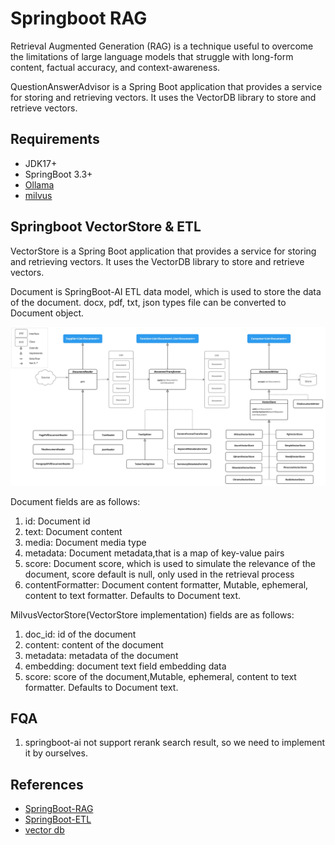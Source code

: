# Springboot RAG

Retrieval Augmented Generation (RAG) is a technique useful to overcome the limitations of large language models that struggle with long-form content, factual accuracy, and context-awareness.

QuestionAnswerAdvisor is a Spring Boot application that provides a service for storing and retrieving vectors. It uses the VectorDB library to store and retrieve vectors.

## Requirements
- JDK17+
- SpringBoot 3.3+
- [Ollama](https://ollama.com/)
- [milvus](https://milvus.io/zh)


## Springboot VectorStore & ETL

VectorStore is a Spring Boot application that provides a service for storing and retrieving vectors. It uses the VectorDB library to store and retrieve vectors.

Document is SpringBoot-AI ETL data model, which is used to store the data of the document. docx, pdf, txt, json types file can be converted to Document object.

![img.png](img.png)


Document fields are as follows:
1. id: Document id
2. text: Document content
3. media: Document media type
4. metadata: Document metadata,that is a map of key-value pairs
5. score: Document score, which is used to simulate the relevance of the document, score default is null, only used in the retrieval process
6. contentFormatter: Document content formatter, Mutable, ephemeral, content to text formatter. Defaults to Document text.

MilvusVectorStore(VectorStore implementation) fields are as follows:
1. doc_id: id of the document 
2. content: content of the document
3. metadata: metadata of the document
4. embedding: document text field embedding data
5. score: score of the document,Mutable, ephemeral, content to text formatter. Defaults to Document text.

## FQA
1. springboot-ai not support rerank search result, so we need to implement it by ourselves.


## References
- [SpringBoot-RAG](https://docs.spring.io/spring-ai/reference/api/retrieval-augmented-generation.html)
- [SpringBoot-ETL](https://docs.spring.io/spring-ai/reference/api/etl-pipeline.html)
- [vector db](https://docs.spring.io/spring-ai/reference/api/vectordbs.html)
